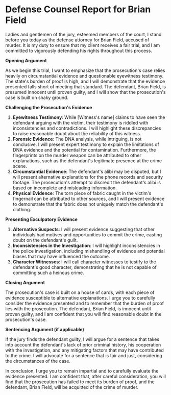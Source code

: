 # Defense Counsel Report for Brian Field

Ladies and gentlemen of the jury, esteemed members of the court, I stand before you today as the defense attorney for Brian Field, accused of murder. It is my duty to ensure that my client receives a fair trial, and I am committed to vigorously defending his rights throughout this process.

**Opening Argument**

As we begin this trial, I want to emphasize that the prosecution's case relies heavily on circumstantial evidence and questionable eyewitness testimony. The state's burden of proof is high, and I will demonstrate that the evidence presented falls short of meeting that standard. The defendant, Brian Field, is presumed innocent until proven guilty, and I will show that the prosecution's case is built on shaky ground.

**Challenging the Prosecution's Evidence**

1. **Eyewitness Testimony**: While [Witness's name] claims to have seen the defendant arguing with the victim, their testimony is riddled with inconsistencies and contradictions. I will highlight these discrepancies to raise reasonable doubt about the reliability of this witness.
2. **Forensic Evidence**: The DNA analysis, while intriguing, is not conclusive. I will present expert testimony to explain the limitations of DNA evidence and the potential for contamination. Furthermore, the fingerprints on the murder weapon can be attributed to other explanations, such as the defendant's legitimate presence at the crime scene.
3. **Circumstantial Evidence**: The defendant's alibi may be disputed, but I will present alternative explanations for the phone records and security footage. The prosecution's attempt to discredit the defendant's alibi is based on incomplete and misleading information.
4. **Physical Evidence**: The torn piece of fabric caught in the victim's fingernail can be attributed to other sources, and I will present evidence to demonstrate that the fabric does not uniquely match the defendant's clothing.

**Presenting Exculpatory Evidence**

1. **Alternative Suspects**: I will present evidence suggesting that other individuals had motives and opportunities to commit the crime, casting doubt on the defendant's guilt.
2. **Inconsistencies in the Investigation**: I will highlight inconsistencies in the police investigation, including mishandling of evidence and potential biases that may have influenced the outcome.
3. **Character Witnesses**: I will call character witnesses to testify to the defendant's good character, demonstrating that he is not capable of committing such a heinous crime.

**Closing Argument**

The prosecution's case is built on a house of cards, with each piece of evidence susceptible to alternative explanations. I urge you to carefully consider the evidence presented and to remember that the burden of proof lies with the prosecution. The defendant, Brian Field, is innocent until proven guilty, and I am confident that you will find reasonable doubt in the prosecution's case.

**Sentencing Argument (if applicable)**

If the jury finds the defendant guilty, I will argue for a sentence that takes into account the defendant's lack of prior criminal history, his cooperation with the investigation, and any mitigating factors that may have contributed to the crime. I will advocate for a sentence that is fair and just, considering the circumstances of the case.

In conclusion, I urge you to remain impartial and to carefully evaluate the evidence presented. I am confident that, after careful consideration, you will find that the prosecution has failed to meet its burden of proof, and the defendant, Brian Field, will be acquitted of the crime of murder.